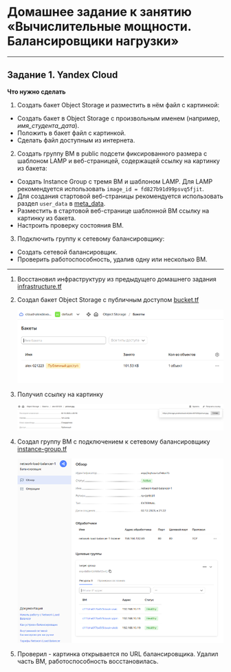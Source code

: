 # Домашнее задание к занятию «Вычислительные мощности. Балансировщики нагрузки»  

---
## Задание 1. Yandex Cloud 

**Что нужно сделать**

1. Создать бакет Object Storage и разместить в нём файл с картинкой:

 - Создать бакет в Object Storage с произвольным именем (например, _имя_студента_дата_).
 - Положить в бакет файл с картинкой.
 - Сделать файл доступным из интернета.
 
2. Создать группу ВМ в public подсети фиксированного размера с шаблоном LAMP и веб-страницей, содержащей ссылку на картинку из бакета:

 - Создать Instance Group с тремя ВМ и шаблоном LAMP. Для LAMP рекомендуется использовать `image_id = fd827b91d99psvq5fjit`.
 - Для создания стартовой веб-страницы рекомендуется использовать раздел `user_data` в [meta_data](https://cloud.yandex.ru/docs/compute/concepts/vm-metadata).
 - Разместить в стартовой веб-странице шаблонной ВМ ссылку на картинку из бакета.
 - Настроить проверку состояния ВМ.
 
3. Подключить группу к сетевому балансировщику:

 - Создать сетевой балансировщик.
 - Проверить работоспособность, удалив одну или несколько ВМ.

---

1. Восстановил инфраструктуру из предыдущего домашнего задания [infrastructure.tf](src%2Finfrastructure.tf)
2. Создал бакет Object Storage с публичным доступом [bucket.tf](src%2Fbucket.tf)

    ![bucket.png](img%2Fbucket.png)

3. Получил ссылку на картинку

    ![picture.png](img%2Fpicture.png)

4. Создал группу ВМ с подключением к сетевому балансировщику [instance-group.tf](src%2Finstance-group.tf)

    ![balancer.png](img%2Fbalancer.png)

5. Проверил - картинка открывается по URL балансировщика. Удалил часть ВМ, работоспособность восстановилась.
